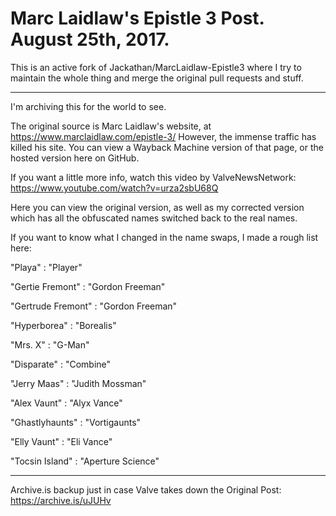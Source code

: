 # Marc Laidlaw's Epistle 3 Post. August 25th, 2017.

This is an active fork of Jackathan/MarcLaidlaw-Epistle3 where I try to maintain the whole thing and merge the original pull requests and stuff.

---

I'm archiving this for the world to see.

The original source is Marc Laidlaw's website, at https://www.marclaidlaw.com/epistle-3/ However, the immense traffic has killed his site. You can view a Wayback Machine version of that page, or the hosted version here on GitHub.

If you want a little more info, watch this video by ValveNewsNetwork: https://www.youtube.com/watch?v=urza2sbU68Q

Here you can view the original version, as well as my corrected version which has all the obfuscated names switched back to the real names.


If you want to know what I changed in the name swaps, I made a rough list here:

"Playa" 			      : "Player"

"Gertie Fremont" 	  : "Gordon Freeman"

"Gertrude Fremont" 	: "Gordon Freeman"

"Hyperborea" 		    : "Borealis"

"Mrs. X" 			      : "G-Man"

"Disparate" 		    : "Combine"

"Jerry Maas" 		    : "Judith Mossman"

"Alex Vaunt" 		    : "Alyx Vance"

"Ghastlyhaunts" 	  : "Vortigaunts"

"Elly Vaunt" 	    	: "Eli Vance"

"Tocsin Island"     : "Aperture Science"

---

Archive.is backup just in case Valve takes down the Original Post: https://archive.is/uJUHv
